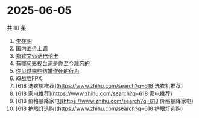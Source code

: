 # 2025-06-05

共 10 条

<!-- BEGIN -->
<!-- 最后更新时间 Thu Jun 05 2025 12:19:49 GMT+0800 (China Standard Time) -->

1. [李在明](https://www.zhihu.com/search?q=李在明)
1. [国内油价上调](https://www.zhihu.com/search?q=国内油价上调)
1. [郑钦文vs萨巴伦卡](https://www.zhihu.com/search?q=郑钦文vs萨巴伦卡)
1. [有哪句影视台词是你至今难忘的](https://www.zhihu.com/search?q=有哪句影视台词是你至今难忘的)
1. [你见过哪些结婚作死的行为](https://www.zhihu.com/search?q=你见过哪些结婚作死的行为)
1. [iG战胜FPX](https://www.zhihu.com/search?q=iG战胜FPX)
1. [618 洗衣机推荐](https://www.zhihu.com/search?q=618 洗衣机推荐)
1. [618 家电推荐](https://www.zhihu.com/search?q=618 家电推荐)
1. [618 价格暴降家电](https://www.zhihu.com/search?q=618 价格暴降家电)
1. [618 护眼灯选购](https://www.zhihu.com/search?q=618 护眼灯选购)

<!-- END -->
